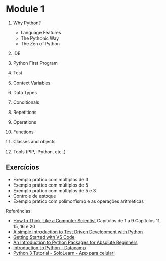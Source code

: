 # Module 1

1. Why Python? 
   - Language Features
   - The Pythonic Way
   - The Zen of Python

2. IDE

3. Python First Program

4. Test

5. Context Variables

6. Data Types

7. Conditionals

8. Repetitions

9. Operations

10. Functions

11. Classes and objects

12. Tools (PIP, iPython, etc..)


## Exercícios

* Exemplo prático com múltiplos de 3
* Exemplo prático com múltiplos de 5
* Exemplo prático com múltiplos de 5 e 3
* Controle de estoque
* Exemplo prático com polimorfismo e as operações aritméticas


Referências:

* [How to Think Like a Computer Scientist](http://openbookproject.net/thinkcs/python/english3e/)
   Capítulos de 1 a 9
   Capítulos 11, 15, 16 e 20
* [A simple introduction to Test Driven Development with Python](https://medium.freecodecamp.org/learning-to-test-with-python-997ace2d8abe)
* [Getting Started with VS Code](https://code.visualstudio.com/docs/introvideos/basics)
* [An Introduction to Python Packages for Absolute Beginners](https://hackernoon.com/pip-install-abra-cadabra-or-python-packages-for-beginners-33a989834975)
* [Introduction to Python - Datacamp](https://www.datacamp.com/courses/intro-to-python-for-data-science)
* [Python 3 Tutorial - SoloLearn - App para celular!](https://www.sololearn.com/Course/Python/)
